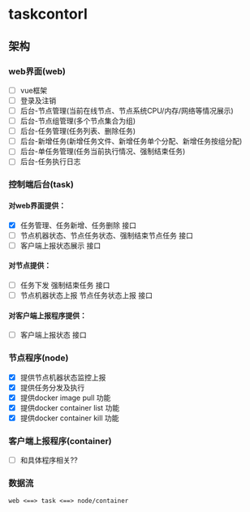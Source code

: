 # taskcontorl

## 架构
### web界面(web)
- [ ] vue框架
- [ ] 登录及注销
- [ ] 后台-节点管理(当前在线节点、节点系统CPU/内存/网络等情况展示)
- [ ] 后台-节点组管理(多个节点集合为组)
- [ ] 后台-任务管理(任务列表、删除任务)
- [ ] 后台-新增任务(新增任务文件、新增任务单个分配、新增任务按组分配)
- [ ] 后台-单任务管理(任务当前执行情况、强制结束任务)
- [ ] 后台-任务执行日志
### 控制端后台(task)
#### 对web界面提供：  
- [x] 任务管理、任务新增、任务删除 接口  
- [ ] 节点机器状态、节点任务状态、强制结束节点任务 接口  
- [ ] 客户端上报状态展示 接口  
#### 对节点提供：  
- [ ] 任务下发 强制结束任务 接口  
- [ ] 节点机器状态上报 节点任务状态上报 接口  
#### 对客户端上报程序提供：
- [ ] 客户端上报状态 接口  
### 节点程序(node)
- [x] 提供节点机器状态监控上报  
- [x] 提供任务分发及执行  
- [x] 提供docker image pull 功能  
- [x] 提供docker container list 功能  
- [x] 提供docker container kill 功能  
### 客户端上报程序(container)
- [ ] 和具体程序相关??
### 数据流
    web <==> task <==> node/container
